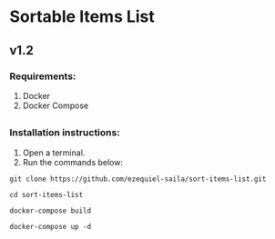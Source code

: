 # Sortable Items List

## v1.2

### Requirements:

1. Docker
2. Docker Compose

##

### Installation instructions:

1. Open a terminal.
2. Run the commands below:

```
git clone https://github.com/ezequiel-saila/sort-items-list.git
```
```
cd sort-items-list
```
```
docker-compose build 
```
```
docker-compose up -d
```
